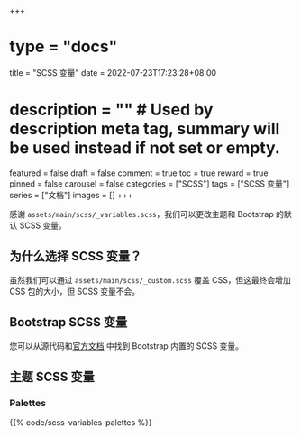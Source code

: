 +++
# type = "docs"
title = "SCSS 变量"
date = 2022-07-23T17:23:28+08:00
# description = "" # Used by description meta tag, summary will be used instead if not set or empty.
featured = false
draft = false
comment = true
toc = true
reward = true
pinned = false
carousel = false
categories = ["SCSS"]
tags = ["SCSS 变量"]
series = ["文档"]
images = []
+++

感谢 `assets/main/scss/_variables.scss`，我们可以更改主题和 Bootstrap 的默认 SCSS 变量。

<!--more-->

## 为什么选择 SCSS 变量？

虽然我们可以通过 `assets/main/scss/_custom.scss` 覆盖 CSS，但这最终会增加 CSS 包的大小，但 SCSS 变量不会。

## Bootstrap SCSS 变量

您可以从源代码和[官方文档](https://getbootstrap.com/) 中找到 Bootstrap 内置的 SCSS 变量。

## 主题 SCSS 变量

### Palettes

{{% code/scss-variables-palettes %}}
